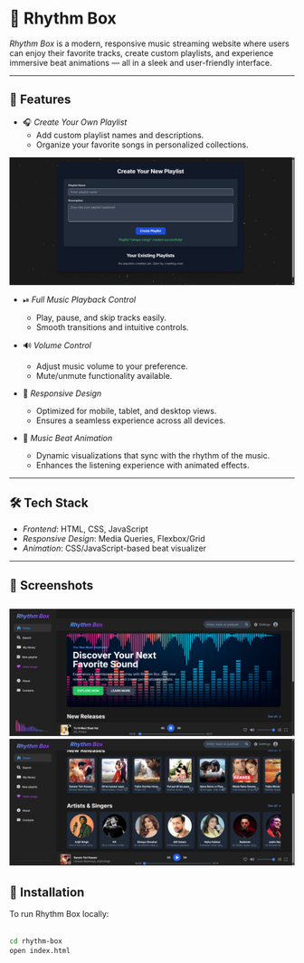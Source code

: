# 🎵 Rhythm Box

*Rhythm Box* is a modern, responsive music streaming website where users can enjoy their favorite tracks, create custom playlists, and experience immersive beat animations — all in a sleek and user-friendly interface.

---

## 🚀 Features

- 🎧 *Create Your Own Playlist*
  - Add custom playlist names and descriptions.
  - Organize your favorite songs in personalized collections.

![image alt](https://github.com/JunaidAkhtar-star/Rhythm-Box/blob/5b945ea760ef36316b94942862d1b506e0aa3061/Screenshot%20(69).png)
- ⏯ *Full Music Playback Control*
  - Play, pause, and skip tracks easily.
  - Smooth transitions and intuitive controls.

- 🔊 *Volume Control*
  - Adjust music volume to your preference.
  - Mute/unmute functionality available.

- 📱 *Responsive Design*
  - Optimized for mobile, tablet, and desktop views.
  - Ensures a seamless experience across all devices.

- 🌈 *Music Beat Animation*
  - Dynamic visualizations that sync with the rhythm of the music.
  - Enhances the listening experience with animated effects.

---

## 🛠 Tech Stack

- *Frontend*: HTML, CSS, JavaScript
- *Responsive Design*: Media Queries, Flexbox/Grid
- *Animation*: CSS/JavaScript-based beat visualizer

---

## 📸 Screenshots

![image alt](https://github.com/JunaidAkhtar-star/Rhythm-Box/blob/c67da2eaec9377d55e6bb344fb3bfbfc8bdbf6b5/Screenshot%20(70).png)
![image alt](https://github.com/JunaidAkhtar-star/Rhythm-Box/blob/c51d618b7005073539783f20af7cbd0e0846c5ad/Screenshot%20(72).png)
---

## 🔧 Installation

To run Rhythm Box locally:

```bash

cd rhythm-box
open index.html
